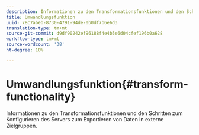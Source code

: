 ```yaml
---
description: Informationen zu den Transformationsfunktionen und den Schritten zum Konfigurieren des Servers zum Exportieren von Daten in externe Zielgruppen.
title: Umwandlungsfunktion
uuid: 78c7abeb-8730-4791-94de-0b0df7b6e6d3
translation-type: tm+mt
source-git-commit: d9df90242ef96188f4e4b5e6d04cfef196b0a628
workflow-type: tm+mt
source-wordcount: '38'
ht-degree: 10%

---
```



# Umwandlungsfunktion{#transform-functionality}

Informationen zu den Transformationsfunktionen und den Schritten zum Konfigurieren des Servers zum Exportieren von Daten in externe Zielgruppen.

